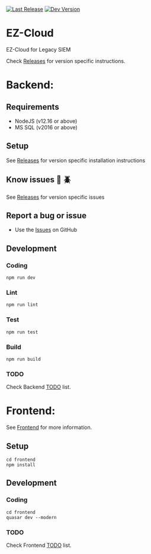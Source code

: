 [![Last Release](https://badgen.net/badge/release/v0.6.0/green)](https://github.com/TonyMasse/EZ-Cloud/releases)
[![Dev Version](https://badgen.net/badge/dev/v0.8.1/orange)](https://github.com/TonyMasse/EZ-Cloud/tree/v0.8.1)

# EZ-Cloud
 EZ-Cloud for Legacy SIEM

Check [Releases](https://github.com/TonyMasse/EZ-Cloud/releases) for version specific instructions.

# Backend:

## Requirements
- NodeJS (v12.16 or above)
- MS SQL (v2016 or above)

## Setup
See [Releases](https://github.com/TonyMasse/EZ-Cloud/releases) for version specific installation instructions

## Know issues :bug: :beetle:
See [Releases](https://github.com/TonyMasse/EZ-Cloud/releases) for version specific issues

## Report a bug or issue
- Use the [Issues](https://github.com/TonyMasse/EZ-Cloud/issues) on GitHub

## Development

### Coding

```
npm run dev
```

### Lint

```
npm run lint
```

### Test

```
npm run test
```

### Build

```
npm run build
```

### TODO
Check Backend [TODO](TODO.md) list.

# Frontend:

See [Frontend](frontend/) for more information.

## Setup

```
cd frontend
npm install
```

## Development

### Coding

```
cd frontend
quasar dev --modern
```
### TODO

Check Frontend [TODO](frontend/TODO.md) list.
